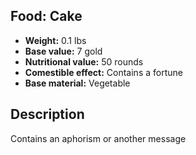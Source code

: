 ## Food: Cake

- **Weight:** 0.1 lbs
- **Base value:** 7 gold
- **Nutritional value:** 50 rounds
- **Comestible effect:** Contains a fortune
- **Base material:** Vegetable

## Description

Contains an aphorism or another message
